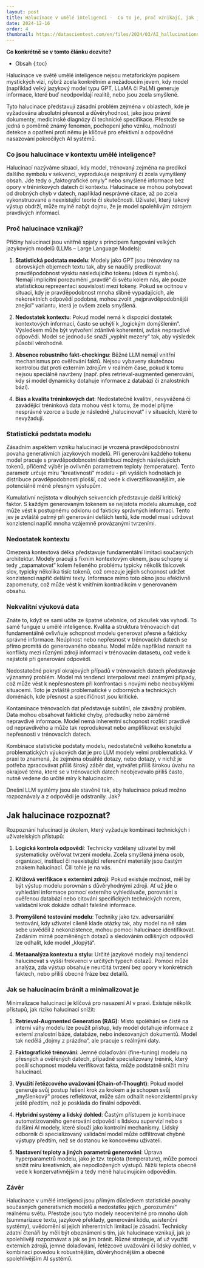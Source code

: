 ```yaml
---
layout: post
title: Halucinace v umělé inteligenci -  Co to je, proč vznikají, jak je rozpoznat a minimalizovat
date: 2024-12-16
order: 4
thumbnail: https://datascientest.com/en/files/2024/03/AI_hallucinations-1024x585-1.jpg
---
```

__Co konkrétně se v tomto článku dozvíte?__ 
* Obsah
{:toc}

Halucinace ve světě umělé inteligence nejsou metaforickým popisem mystických vizí, nýbrž zcela konkrétním a nežádoucím jevem, kdy model (například velký jazykový model typu GPT, LLaMA či PaLM) generuje informace, které buď neodpovídají realitě, nebo jsou zcela smyšlené. 

Tyto halucinace představují zásadní problém zejména v oblastech, kde je vyžadována absolutní přesnost a důvěryhodnost, jako jsou právní dokumenty, medicínské diagnózy či technické specifikace. Přestože se jedná o poměrně známý fenomén, pochopení jeho vzniku, možností detekce a opatření proti němu je klíčové pro efektivní a odpovědné nasazování pokročilých AI systémů.

### Co jsou halucinace v kontextu umělé inteligence?

Halucinací nazýváme situaci, kdy model, trénovaný zejména na predikci dalšího symbolu v sekvenci, vyprodukuje nesprávný či zcela vymyšlený obsah. Jde tedy o „faktografické omyly“ nebo smyšlené informace bez opory v tréninkových datech či kontextu. Halucinace se mohou pohybovat od drobných chyb v datech, například nesprávné citace, až po zcela vykonstruované a neexistující teorie či skutečnosti. Uživatel, který takový výstup obdrží, může mylně nabýt dojmu, že je model spolehlivým zdrojem pravdivých informací.

### Proč halucinace vznikají?

Příčiny halucinací jsou vnitřně spjaty s principem fungování velkých jazykových modelů (LLMs – Large Language Models):

1. **Statistická podstata modelu**: Modely jako GPT jsou trénovány na obrovských objemech textu tak, aby se naučily predikovat pravděpodobnost výsktu následujícího tokenu (slova či symbolu). Nemají implicitní porozumění „pravdě“ či světu kolem nás, ale pouze statistickou reprezentaci souvislostí mezi tokeny. Pokud se ocitnou v situaci, kdy je pravděpodobnost mnoha slibně vypadajících, ale nekorektních odpovědí podobná, mohou zvolit „nejpravděpodobnější znející“ variantu, která je ovšem zcela smyšlená.

2. **Nedostatek kontextu**: Pokud model nemá k dispozici dostatek kontextových informací, často se uchýlí k „logickým domýšlením“. Výsledkem může být vytvoření zdánlivě koherentní, avšak nepravdivé odpovědi. Model se jednoduše snaží „vyplnit mezery“ tak, aby výsledek působil věrohodně.

3. **Absence robustního fakt-checkingu**: Běžné LLM nemají vnitřní mechanismus pro ověřování faktů. Nejsou vybaveny skutečnou kontrolou dat proti externím zdrojům v reálném čase, pokud k tomu nejsou speciálně navrženy (např. přes retrieval-augmented generování, kdy si model dynamicky dotahuje informace z databází či znalostních bází).

4. **Bias a kvalita tréninkových dat**: Nedostatečně kvalitní, nevyvážená či zavádějící tréninková data mohou vést k tomu, že model přijme nesprávné vzorce a bude je následně „halucinovat“ i v situacích, které to nevyžadují.

### Statistická podstata modelu

Zásadním aspektem vzniku halucinací je vrozená pravděpodobnostní povaha generativních jazykových modelů. Při generování každého tokenu model pracuje s pravděpodobnostní distribucí možných následujících tokenů, přičemž výběr je ovlivněn parametrem teploty (temperature). Tento parametr určuje míru "kreativnosti" modelu - při vyšších hodnotách je distribuce pravděpodobností plošší, což vede k diverzifikovanějším, ale potenciálně méně přesným výstupům.

Kumulativní nejistota v dlouhých sekvencích představuje další kritický faktor. S každým generovaným tokenem se nejistota modelu akumuluje, což může vést k postupnému odklonu od fakticky správných informací. Tento jev je zvláště patrný při generování delších textů, kde model musí udržovat konzistenci napříč mnoha vzájemně provázanými tvrzeními.

### Nedostatek kontextu

Omezená kontextová délka představuje fundamentální limitaci současných architektur. Modely pracují s fixním kontextovým oknem, jsou schopny si tedy „zapamatovat“ kolem řešeného problému typicky několik tisícovek slov, typicky několika tisíc tokenů, což omezuje jejich schopnost udržet konzistenci napříč delšími texty. Informace mimo toto okno jsou efektivně zapomenuty, což může vést k vnitřním kontradikcím v generovaném obsahu.

### Nekvalitní výuková data

Znáte to, když se sami učíte ze špatné učebnice, od zkoušek vás vyhodí. To samé funguje u umělé inteligence. Kvalita a struktura trénovacích dat fundamentálně ovlivňuje schopnost modelu generovat přesné a fakticky správné informace. Neúplnost nebo nepřesnost v trénovacích datech se přímo promítá do generovaného obsahu. Model může například narazit na konflikty mezi různými zdroji informací v trénovacím datasetu, což vede k nejistotě při generování odpovědí.

Nedostatečné pokrytí okrajových případů v trénovacích datech představuje významný problém. Model má tendenci interpolovat mezi známými případy, což může vést k nepřesnostem při konfrontaci s novými nebo neobvyklými situacemi. Toto je zvláště problematické v odborných a technických doménách, kde přesnost a specifičnost jsou kritické.

Kontaminace trénovacích dat představuje subtilní, ale závažný problém. Data mohou obsahovat faktické chyby, předsudky nebo záměrně nepravdivé informace. Model nemá inherentní schopnost rozlišit pravdivé od nepravdivého a může tak reprodukovat nebo amplifikovat existující nepřesnosti v trénovacích datech.

Kombinace statistické podstaty modelu, nedostatečně velkého konetxtu a problematických výukových dat je pro LLM modely velmi problematická. V praxi to znamená, že zejména obsáhlé dotazy, nebo dotazy, v nichž je potřeba zpracovávat příliš široký záběr dat, vytvářet příliš širokou úvahu na okrajové téma, které se v trénovacích datech neobjevovalo příliš často, nutně vedene do určité míry k halucinacím. 

Dnešní LLM systémy jsou ale stavěné tak, aby halucinace pokud možno rozpoznávaly a z odpovědi je odstranily. Jak?

## Jak halucinace rozpoznat?

Rozpoznání halucinací je úkolem, který vyžaduje kombinaci technických i uživatelských přístupů:

1. **Logická kontrola odpovědí**: Technicky vzdělaný uživatel by měl systematicky ověřovat tvrzení modelu. Zcela smyšlená jména osob, organizací, institucí či neexistující referenční materiály jsou častým znakem halucinací. Čili tohle je na vás. 

2. **Křížová verifikace s externími zdroji**: Pokud existuje možnost, měl by být výstup modelu porovnán s důvěryhodnými zdroji. Ať už jde o vyhledání informace pomocí externího vyhledávače, porovnání s ověřenou databází nebo citování specifických technických norem, validační krok dokáže odhalit falešné informace.

3. **Promyšlené testování modelu**: Techniky jako tzv. adversariální testování, kdy uživatel cíleně klade otázky tak, aby model na ně sám sebe usvědčil z nekonzistence, mohou pomoci halucinace identifikovat. Zadáním mírně pozměněných dotazů a sledováním odlišných odpovědí lze odhalit, kde model „klopýtá“.

4. **Metaanalýza kontextu a stylu**: Určité jazykové modely mají tendenci halucinovat s vyšší frekvencí v určitých typech dotazů. Pomoci může analýza, zda výstup obsahuje neurčitá tvrzení bez opory v konkrétních faktech, nebo příliš obecné fráze bez detailů.

### Jak se halucinacím bránit a minimalizovat je

Minimalizace halucinací je klíčová pro nasazení AI v praxi. Existuje několik přístupů, jak riziko halucinací snížit:

1. **Retrieval-Augmented Generation (RAG)**: Místo spoléhání se čistě na interní váhy modelu lze použít přístup, kdy model dotahuje informace z externí znalostní báze, databáze, nebo indexovaných dokumentů. Model tak nedělá „dojmy z prázdna“, ale pracuje s reálnými daty.

2. **Faktografické trénování**: Jemné dolaďování (fine-tuning) modelu na přesných a ověřených datech, případně specializovaný trénink, který posílí schopnost modelu verifikovat fakta, může podstatně snížit míru halucinací.

3. **Využití řetězcového uvažování (Chain-of-Thought)**: Pokud model generuje svůj postup řešení krok za krokem a je schopen svůj „myšlenkový“ proces reflektovat, může sám odhalit nekonzistentní prvky ještě předtím, než je poskládá do finální odpovědi.

4. **Hybridní systémy a lidský dohled**: Častým přístupem je kombinace automatizovaného generování odpovědí s lidskou supervizí nebo s dalšími AI modely, které slouží jako kontrolní mechanismy. Lidský odborník či specializovaný validační model může odfiltrovat chybné výstupy předtím, než se dostanou ke koncovému uživateli.

5. **Nastavení teploty a jiných parametrů generování**: Úprava hyperparametrů modelu, jako je tzv. teplota (temperature), může pomoci snížit míru kreativních, ale nepodložených výstupů. Nižší teplota obecně vede k konzervativnějším a tedy méně halucinujícím odpovědím.

### Závěr

Halucinace v umělé inteligenci jsou přímým důsledkem statistické povahy současných generativních modelů a nedostatku jejich „porozumění“ reálnému světu. Přestože jsou tyto modely neocenitelné pro mnoho úloh (summarizace textu, jazykové překlady, generování kódu, asistenční systémy), uvědomění si jejich inherentních limitací je zásadní. Technicky zdatní čtenáři by měli být obeznámeni s tím, jak halucinace vznikají, jak je spolehlivěji rozpoznávat a jak se jim bránit. Různé strategie, ať už využití externích zdrojů, jemné dolaďování, řetězcové uvažování či lidský dohled, v kombinaci povedou k robustnějším, důvěryhodnějším a obecně spolehlivějším AI systémů.

